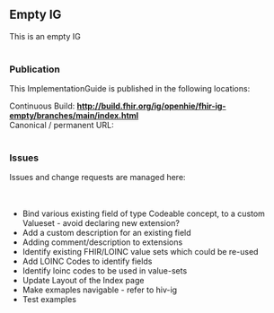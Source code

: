 Empty IG
---
This is an empty IG
<br> </br>
###
### Publication
This ImplementationGuide is published in the following locations:

Continuous Build: __http://build.fhir.org/ig/openhie/fhir-ig-empty/branches/main/index.html__  
Canonical / permanent URL: 
<br> </br>

### Issues
Issues and change requests are managed here:  
<br> </br>
- Bind various existing field of type Codeable concept, to a custom Valueset  - avoid declaring new extension?
- Add a custom description for an existing field 
- Adding comment/description to extensions
- Identify existing FHIR/LOINC value sets which could be re-used
- Add LOINC Codes to identify fields
- Identify loinc codes to be used in value-sets
- Update Layout of the Index page
- Make exmaples navigable - refer to hiv-ig
- Test examples

